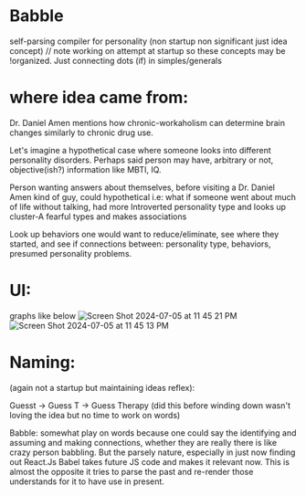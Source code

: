 # Babble
self-parsing compiler for personality (non startup non significant just idea concept)
// note working on attempt at startup so these concepts may be !organized. Just connecting dots (if) in simples/generals

# where idea came from:
Dr. Daniel Amen mentions how chronic-workaholism can determine brain changes similarly to chronic drug use. 

Let's imagine a hypothetical case where someone looks into different personality disorders.
Perhaps said person may have, arbitrary or not, objective(ish?) information like MBTI, IQ.

Person wanting answers about themselves, before visiting a Dr. Daniel Amen kind of guy, could 
hypothetical i.e: 
what if someone went about much of life without talking, had more Introverted personality type and looks up cluster-A fearful types and makes associations

Look up behaviors one would want to reduce/eliminate, see where they started, and see if connections between:
personality type, behaviors, presumed personality problems.

# UI:
graphs like below
![Screen Shot 2024-07-05 at 11 45 21 PM](https://github.com/frankcollins3/Babble/assets/73137934/cd3fe3a3-a984-4240-bbcb-f51073d57c9f)
![Screen Shot 2024-07-05 at 11 45 13 PM](https://github.com/frankcollins3/Babble/assets/73137934/e974163f-c412-404f-b5c6-66ffdfb9816a)

# Naming:
(again not a startup but maintaining ideas reflex):

Guesst -> Guess T -> Guess Therapy (did this before winding down wasn't loving the idea but no time to work on words)

Babble: 
somewhat play on words because one could say the identifying and assuming and making connections, whether they are really there is like crazy person babbling.
But the parsely nature, especially in just now finding out React.Js Babel takes future JS code and makes it relevant now.
This is almost the opposite it tries to parse the past and re-render those understands for it to have use in present. 
